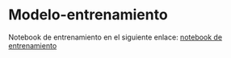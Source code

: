 # Modelo-entrenamiento
Notebook de entrenamiento en el siguiente enlace: [notebook de entrenamiento](https://colab.research.google.com/drive/17it3t58sBhD7JbtkztiVUNKCY1Mkr06L?usp=sharing)
